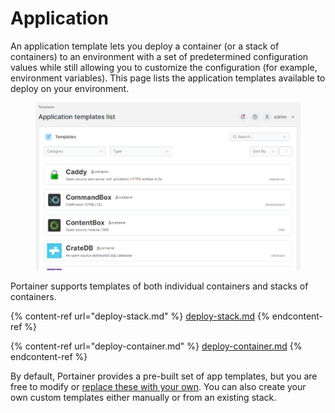 # Application

An application template lets you deploy a container (or a stack of containers) to an environment with a set of predetermined configuration values while still allowing you to customize the configuration (for example, environment variables). This page lists the application templates available to deploy on your environment.

<figure><img src="../../../.gitbook/assets/2.20-templates-application-list.png" alt=""><figcaption></figcaption></figure>

Portainer supports templates of both individual containers and stacks of containers.

{% content-ref url="deploy-stack.md" %}
[deploy-stack.md](deploy-stack.md)
{% endcontent-ref %}

{% content-ref url="deploy-container.md" %}
[deploy-container.md](deploy-container.md)
{% endcontent-ref %}

By default, Portainer provides a pre-built set of app templates, but you are free to modify or [replace these with your own](../../../advanced-topics/app-templates/build.md). You can also create your own custom templates either manually or from an existing stack.

